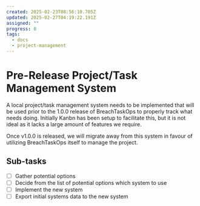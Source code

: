 ```yaml
---
created: 2025-02-23T08:56:10.705Z
updated: 2025-02-27T04:19:22.191Z
assigned: ""
progress: 0
tags:
  - docs
  - project-management
---
```


# Pre-Release Project/Task Management System 

A local project/task management system needs to be implemented that will be used prior to the 1.0.0 release of BreachTaskOps to properly track what needs doing. Initially Kanbn has been setup to facilitate this, but it is not ideal as it lacks a large amount of features we require. 

Once v1.0.0 is released, we will migrate away from this system in favour of utilizing BreachTaskOps itself to manage the project.

## Sub-tasks

- [ ] Gather potential options
- [ ] Decide from the list of potential options which system to use
- [ ] Implement the new system
- [ ] Export initial systems data to the new system
